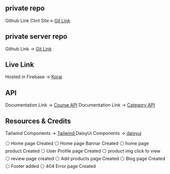 ## private repo

Github Link Clint Site-> [Git Link ](https://github.com/Porgramming-Hero-web-course/b6a11-service-review-client-side-mdalauddin45)

## private server repo

Github Link -> [Git Link](https://github.com/Porgramming-Hero-web-course/b6a11-service-review-client-side-mdalauddin45)

## Live Link

Hosted in Firebase -> [Korai](https://assignment-project-4e0e6.web.app)

## API

Documentation Link -> [Course API]()
Documentation Link -> [Category API]()

## Resources & Credits

Tailwind Components -> [Tailwind ](https://tailwindcss.com/)
DaisyUi Components -> [daisyui](https://daisyui.com/)

⚪ Home page Created
⚪ Home page Bannar Created
⚪ home page product Created
⚪ User Profile page Created
⚪ product img click to view
⚪ review page created
⚪ Add products page Created
⚪ Blog page Created
⚪ Footer added
⚪ 404 Error page Created
